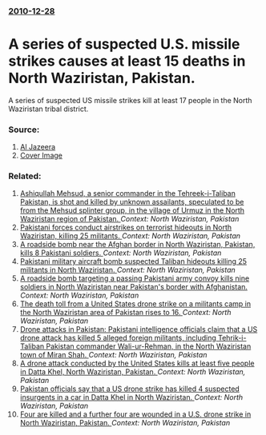 ### [2010-12-28](/news/2010/12/28/index.md)

# A series of suspected U.S. missile strikes causes at least 15 deaths in North Waziristan, Pakistan. 

A series of suspected US missile strikes kill at least 17 people in the North Waziristan tribal district.


### Source:

1. [Al Jazeera](http://english.aljazeera.net/news/asia/2010/12/20101228124531710613.html)
1. [Cover Image](http://www.aljazeera.com/mritems/Images/2010/10/6/201010631555100734_20.jpg)

### Related:

1. [Ashiqullah Mehsud, a senior commander in the Tehreek-i-Taliban Pakistan, is shot and killed by unknown assailants, speculated to be from the Mehsud splinter group, in the village of Urmuz in the North Waziristan region of Pakistan. ](/news/2014/06/6/ashiqullah-mehsud-a-senior-commander-in-the-tehreek-i-taliban-pakistan-is-shot-and-killed-by-unknown-assailants-speculated-to-be-from-the.md) _Context: North Waziristan, Pakistan_
2. [Pakistani forces conduct airstrikes on terrorist hideouts in North Waziristan, killing 25 militants. ](/news/2014/06/23/pakistani-forces-conduct-airstrikes-on-terrorist-hideouts-in-north-waziristan-killing-25-militants.md) _Context: North Waziristan, Pakistan_
3. [A roadside bomb near the Afghan border in North Waziristan, Pakistan, kills 8 Pakistani soldiers. ](/news/2014/05/8/a-roadside-bomb-near-the-afghan-border-in-north-waziristan-pakistan-kills-8-pakistani-soldiers.md) _Context: North Waziristan, Pakistan_
4. [Pakistani military aircraft bomb suspected Taliban hideouts killing 25 militants in North Waziristan. ](/news/2014/01/21/pakistani-military-aircraft-bomb-suspected-taliban-hideouts-killing-25-militants-in-north-waziristan.md) _Context: North Waziristan, Pakistan_
5. [A roadside bomb targeting a passing Pakistani army convoy kills nine soldiers in North Waziristan near Pakistan's border with Afghanistan. ](/news/2013/09/1/a-roadside-bomb-targeting-a-passing-pakistani-army-convoy-kills-nine-soldiers-in-north-waziristan-near-pakistan-s-border-with-afghanistan.md) _Context: North Waziristan, Pakistan_
6. [The death toll from a United States drone strike on a militants camp in the North Waziristan area of Pakistan rises to 16. ](/news/2013/07/3/the-death-toll-from-a-united-states-drone-strike-on-a-militants-camp-in-the-north-waziristan-area-of-pakistan-rises-to-16.md) _Context: North Waziristan, Pakistan_
7. [Drone attacks in Pakistan: Pakistani intelligence officials claim that a US drone attack has killed 5 alleged foreign militants, including Tehrik-i-Taliban Pakistan commander Wali-ur-Rehman, in the North Waziristan town of Miran Shah. ](/news/2013/05/29/drone-attacks-in-pakistan-pakistani-intelligence-officials-claim-that-a-us-drone-attack-has-killed-5-alleged-foreign-militants-including-t.md) _Context: North Waziristan, Pakistan_
8. [A drone attack conducted by the United States kills at least five people in Datta Khel, North Waziristan, Pakistan. ](/news/2013/04/14/a-drone-attack-conducted-by-the-united-states-kills-at-least-five-people-in-datta-khel-north-waziristan-pakistan.md) _Context: North Waziristan, Pakistan_
9. [Pakistan officials say that a US drone strike has killed 4 suspected insurgents in a car in Datta Khel in North Waziristan. ](/news/2013/03/22/pakistan-officials-say-that-a-us-drone-strike-has-killed-4-suspected-insurgents-in-a-car-in-datta-khel-in-north-waziristan.md) _Context: North Waziristan, Pakistan_
10. [Four are killed and a further four are wounded in a U.S. drone strike in North Waziristan, Pakistan. ](/news/2013/01/8/four-are-killed-and-a-further-four-are-wounded-in-a-u-s-drone-strike-in-north-waziristan-pakistan.md) _Context: North Waziristan, Pakistan_
